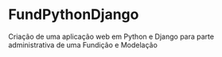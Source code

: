 # FundPythonDjango
Criação de uma aplicação web em Python e Django para parte administrativa de uma Fundição e Modelação
